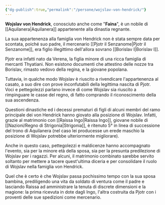 ```yaml
---
{"dg-publish":true,"permalink":"/persone/wojslav-von-hendrick/"}
---
```


**Wojslav von Hendrick**, conosciuto anche come "**Faina**", è un nobile di [[Aquilanera\|Aquilanera]] appartenente alla dinastia regnante. 

La sua appartenenza alla famiglia von Hendrick non è stata sempre data per scontata, poiché suo padre, il mercenario [[Pjotr il Senzanome\|Pjotr il Senzanome]], era figlio illegittimo dell'allora sovrano [[Borislav I\|Borislav I]]. 

Pjotr era infatti nato da Verena, la figlia minore di una ricca famiglia di mercanti Thyatiani. Non esistono documenti che attestino delle nozze tra Borislav, rimasto vedovo della regina, e la giovane popolana. 

Tuttavia, in qualche modo Wojslav è riuscito a rivendicare l'appartenenza al casato, a suo dire con prove inconfutabili della legittima nascita di Pjotr. Voci e pettegolezzi parlano invece di come Wojslav sia riuscito a rimpinguare le casse del regno, di fatto comprando il riconoscimento della sua ascendenza. 

Questioni dinastiche ed i decessi prematuri di figli di alcuni membri del ramo principale dei von Hendrick hanno giovato alla posizione di Wojslav. Infatti, grazie al matrimonio con [[Raissa Ingo\|Raissa Ingo]], giovane nobile di [[Nazioni/Regno di Strigonia\|Strigonia]], è ritenuto 5° in linea di successione del trono di Aquilanera (nel caso lei producesse un erede maschio la posizione di Wojslav potrebbe ulteriormente migliorare). 

Anche in questo caso, pettegolezzi e maldicenze hanno accompagnato l'evento, sia per la minore età della sposa, sia per la presunta predilezione di Wojslav per i ragazzi. Per alcuni, il matrimonio combinato sarebbe servito soltanto per mettere a tacere quest'ultima diceria e per consolidare il ruolo di Wojslav nella famiglia von Hendrick. 

Quel che è certo è che Wojslav passa pochissimo tempo con la sua sposa bambina, prediligendo una vita da soldato di ventura come il padre e lasciando Raissa ad amministrare la tenuta di discrete dimensioni e la magione: la prima ricevuta in dote dagli Ingo, l'altra costruita da Pjotr con i proventi delle sue spedizioni come mercenario. 